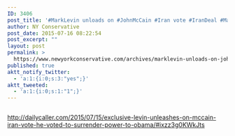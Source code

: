 ```yaml
---
ID: 3406
post_title: '#MarkLevin unloads on #JohnMcCain #Iran vote #IranDeal #MakeAmericaGreatAgain'
author: NY Conservative
post_date: 2015-07-16 08:22:54
post_excerpt: ""
layout: post
permalink: >
  https://www.newyorkconservative.com/archives/marklevin-unloads-on-johnmccain-iran-vote-irandeal-makeamericagreatagain/
published: true
aktt_notify_twitter:
  - 'a:1:{i:0;s:3:"yes";}'
aktt_tweeted:
  - 'a:1:{i:0;s:1:"1";}'
---
```

<p><img src="http://www.newyorkconservative.com/wp-content/uploads/2015/07/071615_1222_MarkLevinun1.png" alt="" />
	</p><p><a href="http://dailycaller.com/2015/07/15/exclusive-levin-unleashes-on-mccain-iran-vote-he-voted-to-surrender-power-to-obama/#ixzz3g0KWkJts">http://dailycaller.com/2015/07/15/exclusive-levin-unleashes-on-mccain-iran-vote-he-voted-to-surrender-power-to-obama/#ixzz3g0KWkJts</a>
	</p>
